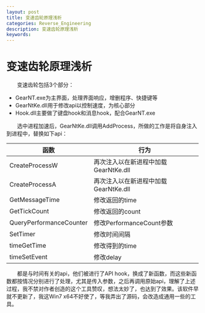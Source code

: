```yaml
---
layout: post
title: 变速齿轮原理浅析
categories: Reverse_Engineering
description: 变速齿轮原理浅析
keywords: 
---
```


# 变速齿轮原理浅析

&emsp;&emsp;变速齿轮包括3个部分：
* GearNT.exe为主界面，处理界面响应，增删程序、快捷键等
* GearNtKe.dll用于修改api以控制速度，为核心部分
* Hook.dll主要做了键盘hook和消息hook，配合GearNT.exe

&emsp;&emsp;选中进程加速后，GearNtKe.dll调用AddProcess，所做的工作是将自身注入到进程中，替换如下api：

|函数                   |行为                                |
|-----------------------|------------------------------------|
|CreateProcessW         |再次注入以在新进程中加载GearNtKe.dll| 
|CreateProcessA         |再次注入以在新进程中加载GearNtKe.dll| 
|GetMessageTime         |修改返回的time                      |
|GetTickCount           |修改返回的count                     |
|QueryPerformanceCounter|修改PerformanceCount参数            |
|SetTimer               |修改时间间隔                        |
|timeGetTime            |修改得到的time                      |
|timeSetEvent           |修改delay                           |

&emsp;&emsp;都是与时间有关的api，他们被进行了API hook，换成了新函数，而这些新函数都按情况分别进行了处理，尤其是传入参数，之后再调用原始api，理解了上述过程，我不禁对作者创造的这个工具赞叹，想法太妙了，也达到了效果。该软件早就不更新了，我这Win7 x64不好使了，等我弄出了源码，会改造成通用一些的工具。

